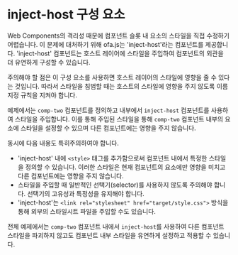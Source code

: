 <template is="exm-article">
<a href="../../publics/examples/inject-host/demo.html" preview></a>
<a href="../../publics/examples/inject-host/comp-one.html"></a>
<a href="../../publics/examples/inject-host/comp-two.html" main></a>
</template>

# inject-host 구성 요소

Web Components의 격리성 때문에 컴포넌트 슬롯 내 요소의 스타일을 직접 수정하기 어렵습니다. 이 문제에 대처하기 위해 ofa.js는 'inject-host'라는 컴포넌트를 제공합니다. 'inject-host' 컴포넌트는 호스트 레이어에 스타일을 주입하여 컴포넌트의 외관을 더 유연하게 구성할 수 있습니다.

주의해야 할 점은 이 구성 요소를 사용하면 호스트 레이어의 스타일에 영향을 줄 수 있다는 것입니다. 따라서 스타일을 침범할 때는 호스트의 스타일에 영향을 주지 않도록 이름 지정 규칙을 지켜야 합니다.

예제에서는 `comp-two` 컴포넌트를 정의하고 내부에서 `inject-host` 컴포넌트를 사용하여 스타일을 주입합니다. 이를 통해 주입된 스타일을 통해 `comp-two` 컴포넌트 내부의 요소에 스타일을 설정할 수 있으며 다른 컴포넌트에는 영향을 주지 않습니다.

동시에 다음 내용도 특히주의하여야 합니다.

- 'inject-host' 내에 `<style>` 태그를 추가함으로써 컴포넌트 내에서 특정한 스타일을 정의할 수 있습니다. 이러한 스타일은 현재 컴포넌트의 요소에만 영향을 미치고 다른 컴포넌트에는 영향을 주지 않습니다.
- 스타일을 주입할 때 일반적인 선택기(selector)를 사용하지 않도록 주의해야 합니다. 선택기의 고유성과 특정성을 유지해야 합니다.
- 'inject-host'는 `<link rel="stylesheet" href="target/style.css">` 방식을 통해 외부의 스타일시트 파일을 주입할 수도 있습니다.

전체 예제에서는 `comp-two` 컴포넌트 내에서 `inject-host`를 사용하여 다른 컴포넌트 스타일을 파괴하지 않고도 컴포넌트 내부 스타일을 유연하게 설정하고 적용할 수 있습니다.
